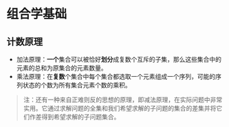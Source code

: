# 组合学基础

## 计数原理

* 加法原理：**一个**集合可以被恰好**划分**成复数个互斥的子集，那么这些集合中的元素的总和为原集合的元素数量。
* 乘法原理：在**复数**个集合中每个集合都选取一个元素组成一个序列，可能的序列状态的个数为所有集合元素个数的乘积。

> 注：还有一种来自正难则反的思想的原理，即减法原理，在实际问题中非常实用。它通过求解问题的全集和我们希望求解的子问题的集合的差集并将它们作差得到希望求解的子问题集合。

